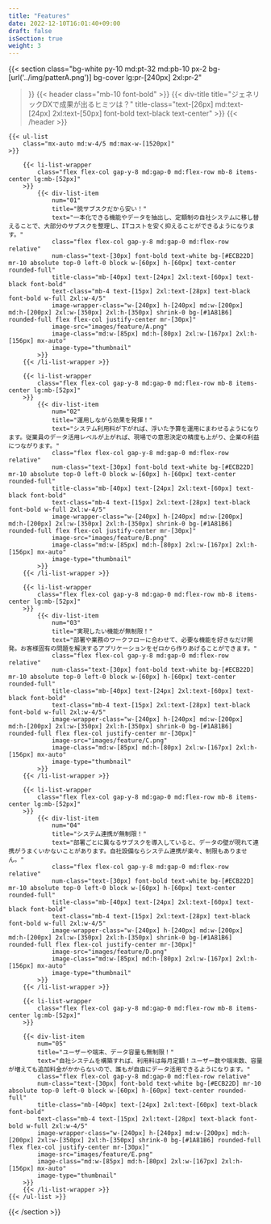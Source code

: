 ```yaml
---
title: "Features"
date: 2022-12-10T16:01:40+09:00
draft: false
isSection: true
weight: 3
---
```


{{< section
    class="bg-white py-10 md:pt-32 md:pb-10 px-2 bg-[url('../img/patterA.png')] bg-cover lg:pr-[240px] 2xl:pr-2"
>}}
    {{< header
        class="mb-10 font-bold"
    >}}
        {{< div-title
            title="ジェネリックDXで成果が出るヒミツは？"
            title-class="text-[26px] md:text-[24px] 2xl:text-[50px] font-bold text-black text-center"
        >}}
    {{< /header >}}

    {{< ul-list
        class="mx-auto md:w-4/5 md:max-w-[1520px]"
    >}}

        {{< li-list-wrapper
            class="flex flex-col gap-y-8 md:gap-0 md:flex-row mb-8 items-center lg:mb-[52px]"
        >}}
            {{< div-list-item
                num="01"
                title="脱サブスクだから安い！"
                text="一本化できる機能やデータを抽出し、定額制の自社システムに移し替えることで、大部分のサブスクを整理し、ITコストを安く抑えることができるようになります。"
                class="flex flex-col gap-y-8 md:gap-0 md:flex-row relative"
                num-class="text-[30px] font-bold text-white bg-[#ECB22D] mr-10 absolute top-0 left-0 block w-[60px] h-[60px] text-center rounded-full"
                title-class="mb-[40px] text-[24px] 2xl:text-[60px] text-black font-bold"
                text-class="mb-4 text-[15px] 2xl:text-[28px] text-black font-bold w-full 2xl:w-4/5"
                image-wrapper-class="w-[240px] h-[240px] md:w-[200px] md:h-[200px] 2xl:w-[350px] 2xl:h-[350px] shrink-0 bg-[#1A81B6] rounded-full flex flex-col justify-center mr-[30px]"
                image-src="images/feature/A.png"
                image-class="md:w-[85px] md:h-[80px] 2xl:w-[167px] 2xl:h-[156px] mx-auto"
                image-type="thumbnail"
            >}}
        {{< /li-list-wrapper >}}

        {{< li-list-wrapper
            class="flex flex-col gap-y-8 md:gap-0 md:flex-row mb-8 items-center lg:mb-[52px]"
        >}}
            {{< div-list-item
                num="02"
                title="運用しながら効果を発揮！"
                text="システム利用料が下がれば、浮いた予算を運用にまわせるようになります。従業員のデータ活用レベルが上がれば、現場での意思決定の精度も上がり、企業の利益につながります。"
                class="flex flex-col gap-y-8 md:gap-0 md:flex-row relative"
                num-class="text-[30px] font-bold text-white bg-[#ECB22D] mr-10 absolute top-0 left-0 block w-[60px] h-[60px] text-center rounded-full"
                title-class="mb-[40px] text-[24px] 2xl:text-[60px] text-black font-bold"
                text-class="mb-4 text-[15px] 2xl:text-[28px] text-black font-bold w-full 2xl:w-4/5"
                image-wrapper-class="w-[240px] h-[240px] md:w-[200px] md:h-[200px] 2xl:w-[350px] 2xl:h-[350px] shrink-0 bg-[#1A81B6] rounded-full flex flex-col justify-center mr-[30px]"
                image-src="images/feature/B.png"
                image-class="md:w-[85px] md:h-[80px] 2xl:w-[167px] 2xl:h-[156px] mx-auto"
                image-type="thumbnail"
            >}}
        {{< /li-list-wrapper >}}

        {{< li-list-wrapper
            class="flex flex-col gap-y-8 md:gap-0 md:flex-row mb-8 items-center lg:mb-[52px]"
        >}}
            {{< div-list-item
                num="03"
                title="実現したい機能が無制限！"
                text="部署や業務のワークフローに合わせて、必要な機能を好きなだけ開発。お客様固有の問題を解決するアプリケーションをゼロから作りあげることができます。"
                class="flex flex-col gap-y-8 md:gap-0 md:flex-row relative"
                num-class="text-[30px] font-bold text-white bg-[#ECB22D] mr-10 absolute top-0 left-0 block w-[60px] h-[60px] text-center rounded-full"
                title-class="mb-[40px] text-[24px] 2xl:text-[60px] text-black font-bold"
                text-class="mb-4 text-[15px] 2xl:text-[28px] text-black font-bold w-full 2xl:w-4/5"
                image-wrapper-class="w-[240px] h-[240px] md:w-[200px] md:h-[200px] 2xl:w-[350px] 2xl:h-[350px] shrink-0 bg-[#1A81B6] rounded-full flex flex-col justify-center mr-[30px]"
                image-src="images/feature/C.png"
                image-class="md:w-[85px] md:h-[80px] 2xl:w-[167px] 2xl:h-[156px] mx-auto"
                image-type="thumbnail"
            >}}
        {{< /li-list-wrapper >}}

        {{< li-list-wrapper
            class="flex flex-col gap-y-8 md:gap-0 md:flex-row mb-8 items-center lg:mb-[52px]"
        >}}
            {{< div-list-item
                num="04"
                title="システム連携が無制限！"
                text="部署ごとに異なるサブスクを導入していると、データの壁が現れて連携がうまくいかないことがあります。自社設備ならシステム連携が楽々、制限もありません。"
                class="flex flex-col gap-y-8 md:gap-0 md:flex-row relative"
                num-class="text-[30px] font-bold text-white bg-[#ECB22D] mr-10 absolute top-0 left-0 block w-[60px] h-[60px] text-center rounded-full"
                title-class="mb-[40px] text-[24px] 2xl:text-[60px] text-black font-bold"
                text-class="mb-4 text-[15px] 2xl:text-[28px] text-black font-bold w-full 2xl:w-4/5"
                image-wrapper-class="w-[240px] h-[240px] md:w-[200px] md:h-[200px] 2xl:w-[350px] 2xl:h-[350px] shrink-0 bg-[#1A81B6] rounded-full flex flex-col justify-center mr-[30px]"
                image-src="images/feature/D.png"
                image-class="md:w-[85px] md:h-[80px] 2xl:w-[167px] 2xl:h-[156px] mx-auto"
                image-type="thumbnail"
            >}}
        {{< /li-list-wrapper >}}

        {{< li-list-wrapper
            class="flex flex-col gap-y-8 md:gap-0 md:flex-row mb-8 items-center lg:mb-[52px]"
        >}}

        {{< div-list-item
            num="05"
            title="ユーザーや端末、データ容量も無制限！"
            text="自社システムを構築すれば、利用料は毎月定額！ユーザー数や端末数、容量が増えても追加料金がかからないので、誰もが自由にデータ活用できるようになります。"
            class="flex flex-col gap-y-8 md:gap-0 md:flex-row relative"
            num-class="text-[30px] font-bold text-white bg-[#ECB22D] mr-10 absolute top-0 left-0 block w-[60px] h-[60px] text-center rounded-full"
            title-class="mb-[40px] text-[24px] 2xl:text-[60px] text-black font-bold"
            text-class="mb-4 text-[15px] 2xl:text-[28px] text-black font-bold w-full 2xl:w-4/5"
            image-wrapper-class="w-[240px] h-[240px] md:w-[200px] md:h-[200px] 2xl:w-[350px] 2xl:h-[350px] shrink-0 bg-[#1A81B6] rounded-full flex flex-col justify-center mr-[30px]"
            image-src="images/feature/E.png"
            image-class="md:w-[85px] md:h-[80px] 2xl:w-[167px] 2xl:h-[156px] mx-auto"
            image-type="thumbnail"
        >}}
        {{< /li-list-wrapper >}}
    {{< /ul-list >}}

{{< /section >}}
